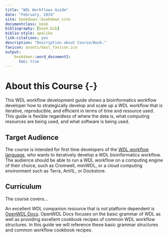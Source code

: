 ```yaml
---
title: "WDL Workflows Guide"
date: "February, 2024"
site: bookdown::bookdown_site
documentclass: book
bibliography: [book.bib]
biblio-style: apalike
link-citations: yes
description: "Description about Course/Book."
favicon: assets/dasl_favicon.ico
output:
    bookdown::word_document2:
      toc: true
---
```


# About this Course {-}

This WDL workflow development guide shows a bioinformatics workflow developer how to strategically develop and scale up a WDL workflow that is iterative, reproducible, and efficient in terms of time and resource used. This guide is flexible regardless of where the data is, what computing resources are being used, and what software is being used. 

## Target Audience

The course is intended for first time developers of the [WDL workflow language](https://github.com/openwdl/wdl), who wants to iteratively develop a WDL bioinformatics workflow. The audience should be able to run a WDL workflow on a computing engine of their choice, such as Cromwell, miniWDL, or a cloud computing environment such as Terra, AnVIL, or Dockstore. 

## Curriculum

The course covers...


An excellent WDL companion resource that is not platform dependent is [OpenWDL Docs](https://docs.openwdl.org/en/stable/). OpenWDL Docs focuses on the basic grammar of WDL as well as providing excellent cookbook recipes of common WDL workflow structures. In this guide we will reference these basic grammar structures and common workflow cookbook recipes.

